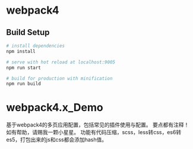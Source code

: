 # webpack4

## Build Setup

``` bash
# install dependencies
npm install

# serve with hot reload at localhost:9005
npm run start

# build for production with minification
npm run build

```

# webpack4.x_Demo
基于webpack4的多页应用配置，包括常见的插件使用与配置。
要点都有注释！
如有帮助，请赐我一颗小星星。
功能有代码压缩，scss，less转css，es6转es5，打包出来的js和css都会添加hash值。